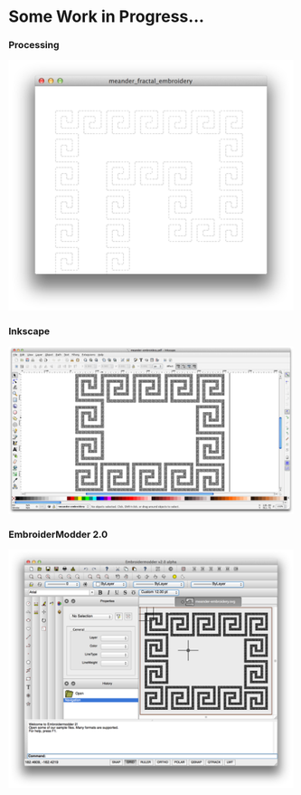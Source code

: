 Some Work in Progress...
========================

### Processing
![](../project_images/screenshots/stitched-screenshot.png)

### Inkscape
![](../project_images/screenshots/inkscape-pdf-screenshot.png)

### EmbroiderModder 2.0
![](../project_images/screenshots/embroidermodder-osx-screenshot.png)
